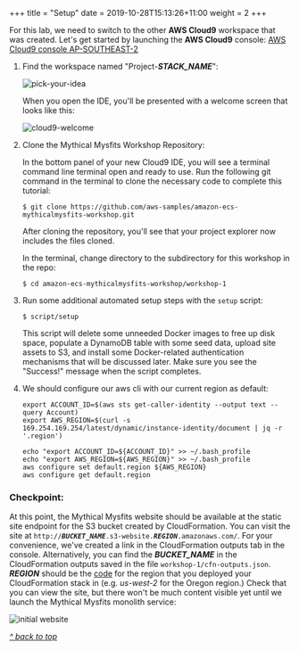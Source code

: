 +++
title = "Setup"
date = 2019-10-28T15:13:26+11:00
weight = 2
+++

For this lab, we need to switch to the other **AWS Cloud9** workspace that was created. Let's get started by launching the **AWS Cloud9** console: [AWS Cloud9 console AP-SOUTHEAST-2](https://ap-southeast-2.console.aws.amazon.com/cloud9/home?region=ap-southeast-2)

1. Find the workspace named "Project-***STACK_NAME***":

    ![pick-your-idea](/images/01pickidea2.png)

    When you open the IDE, you'll be presented with a welcome screen that looks like this:

    ![cloud9-welcome](/images/00-cloud9-welcome.png)

2. Clone the Mythical Mysfits Workshop Repository:

    In the bottom panel of your new Cloud9 IDE, you will see a terminal command line terminal open and ready to use.  Run the following git command in the terminal to clone the necessary code to complete this tutorial:

    ```
    $ git clone https://github.com/aws-samples/amazon-ecs-mythicalmysfits-workshop.git
    ```

    After cloning the repository, you'll see that your project explorer now includes the files cloned.

    In the terminal, change directory to the subdirectory for this workshop in the repo:

    ```
    $ cd amazon-ecs-mythicalmysfits-workshop/workshop-1
    ```

3. Run some additional automated setup steps with the `setup` script:

    ```
    $ script/setup
    ```

    This script will delete some unneeded Docker images to free up disk space, populate a DynamoDB table with some seed data, upload site assets to S3, and install some Docker-related authentication mechanisms that will be discussed later. Make sure you see the "Success!" message when the script completes.

4. We should configure our aws cli with our current region as default:

    ```
    export ACCOUNT_ID=$(aws sts get-caller-identity --output text --query Account)
    export AWS_REGION=$(curl -s 169.254.169.254/latest/dynamic/instance-identity/document | jq -r '.region')

    echo "export ACCOUNT_ID=${ACCOUNT_ID}" >> ~/.bash_profile
    echo "export AWS_REGION=${AWS_REGION}" >> ~/.bash_profile
    aws configure set default.region ${AWS_REGION}
    aws configure get default.region
    ```

### Checkpoint:
At this point, the Mythical Mysfits website should be available at the static site endpoint for the S3 bucket created by CloudFormation. You can visit the site at <code>http://<b><i>BUCKET_NAME</i></b>.s3-website.<b><i>REGION</i></b>.amazonaws.com/</code>. For your convenience, we've created a link in the CloudFormation outputs tab in the console. Alternatively, you can find the ***BUCKET_NAME*** in the CloudFormation outputs saved in the file `workshop-1/cfn-outputs.json`. ***REGION*** should be the [code](https://docs.aws.amazon.com/general/latest/gr/rande.html#s3_region) for the region that you deployed your CloudFormation stack in (e.g. <i>us-west-2</i> for the Oregon region.) Check that you can view the site, but there won't be much content visible yet until we launch the Mythical Mysfits monolith service:

![initial website](/images/00-website.png)

[*^ back to top*](#monolith-to-microservices-with-docker-and-aws-fargate)
